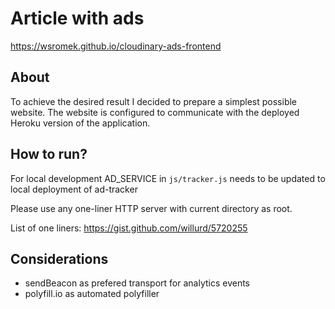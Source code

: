 # Article with ads

https://wsromek.github.io/cloudinary-ads-frontend

## About

To achieve the desired result I decided to prepare a simplest possible website.
The website is configured to communicate with the deployed Heroku version of the application.

## How to run?

For local development AD_SERVICE in `js/tracker.js` needs to be updated to local deployment of ad-tracker

Please use any one-liner HTTP server with current directory as root.

List of one liners: https://gist.github.com/willurd/5720255

## Considerations 
 * sendBeacon as prefered transport for analytics events
 * polyfill.io as automated polyfiller

